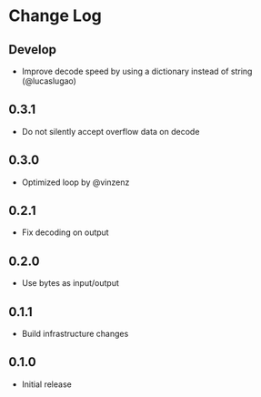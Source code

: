 # Change Log

## Develop

- Improve decode speed by using a dictionary instead of string (@lucaslugao)

## 0.3.1

- Do not silently accept overflow data on decode

## 0.3.0

- Optimized loop by @vinzenz

## 0.2.1

- Fix decoding on output

## 0.2.0

- Use bytes as input/output

## 0.1.1

- Build infrastructure changes

## 0.1.0

- Initial release
